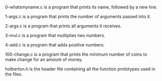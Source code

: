 0-whatsmyname.c is a program that prints its name, followed by a new line.


1-args.c is a program that prints the number of arguments passed into it.


2-args.c is a program that prints all arguments it receives.



3-mul.c is a program that multiplies two numbers.


4-add.c is a program that adds positive numbers.


100-change.c is a program that prints the minimum number of coins to make change for an amount of money.



 holberton.h is the header file containing all the function prototypes used in the files.
